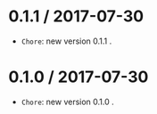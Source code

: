 0.1.1 / 2017-07-30
==================
* `Chore`: new version 0.1.1 .

0.1.0 / 2017-07-30
==================
* `Chore`: new version 0.1.0 .
